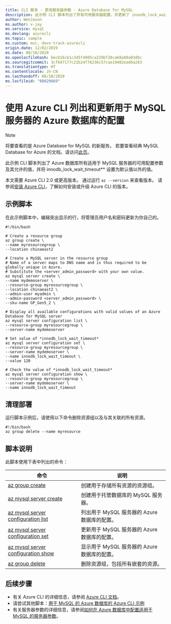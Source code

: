 ```yaml
---
title: CLI 脚本 - 更改服务器参数 - Azure Database for MySQL
description: 此示例 CLI 脚本列出了所有可用服务器配置，并更新了 innodb_lock_wait_timeout 的值。
author: WenJason
ms.author: v-jay
ms.service: mysql
ms.devlang: azurecli
ms.topic: sample
ms.custom: mvc, devx-track-azurecli
origin.date: 12/02/2019
ms.date: 08/10/2020
ms.openlocfilehash: becb16cb1c345f4805ca229bf28ca68a08a03dbc
ms.sourcegitcommit: 3cf647177c22b24f76236c57cae19482ead6a283
ms.translationtype: HT
ms.contentlocale: zh-CN
ms.lasthandoff: 08/10/2020
ms.locfileid: "88029669"
---
```

# <a name="list-and-update-configurations-of-an-azure-database-for-mysql-server-using-azure-cli"></a>使用 Azure CLI 列出和更新用于 MySQL 服务器的 Azure 数据库的配置
> [!NOTE]
> 将要查看的是 Azure Database for MySQL 的新服务。 若要查看经典 MySQL Database for Azure 的文档，请访问[此页](https://docs.azure.cn/zh-cn/mysql-database-on-azure/)。

此示例 CLI 脚本列出了 Azure 数据库所有适用于 MySQL 服务器的可用配置参数及其允许的值，并将 innodb_lock_wait_timeout** 设置为默认值以外的值。

本文需要 Azure CLI 2.0 或更高版本。 通过运行 `az --version` 来查看版本。 请参阅[安装 Azure CLI](/cli/install-azure-cli)，了解如何安装或升级 Azure CLI 的版本。 

## <a name="sample-script"></a>示例脚本
在此示例脚本中，编辑突出显示的行，将管理员用户名和密码更新为你自己的。

```cli
#!/bin/bash

# Create a resource group
az group create \
--name myresourcegroup \
--location chinaeast2

# Create a MySQL server in the resource group
# Name of a server maps to DNS name and is thus required to be globally unique in Azure.
# Substitute the <server_admin_password> with your own value.
az mysql server create \
--name mydemoserver \
--resource-group myresourcegroup \
--location chinaeast2 \
--admin-user myadmin \
--admin-password <server_admin_password> \
--sku-name GP_Gen5_2 \

# Display all available configurations with valid values of an Azure Database for MySQL server
az mysql server configuration list \
--resource-group myresourcegroup \
--server-name mydemoserver

# Set value of *innodb_lock_wait_timeout*
az mysql server configuration set \
--resource-group myresourcegroup \
--server-name mydemoserver \
--name innodb_lock_wait_timeout \
--value 120

# Check the value of *innodb_lock_wait_timeout*
az mysql server configuration show \
--resource-group myresourcegroup \
--server-name mydemoserver \
--name innodb_lock_wait_timeout

```

## <a name="clean-up-deployment"></a>清理部署
运行脚本示例后，请使用以下命令删除资源组以及与其关联的所有资源。 

```cli
#!/bin/bash
az group delete --name myresource
```

## <a name="script-explanation"></a>脚本说明
此脚本使用下表中列出的命令：

| **命令** | **说明** |
|---|---|
| [az group create](/cli/group#az-group-create) | 创建用于存储所有资源的资源组。 |
| [az mysql server create](/cli/mysql/server#az-mysql-server-create) | 创建用于托管数据库的 MySQL 服务器。 |
| [az mysql server configuration list](/cli/mysql/server/configuration#az-mysql-server-configuration-list) | 列出用于 MySQL 服务器的 Azure 数据库的配置。 |
| [az mysql server configuration set](/cli/mysql/server/configuration#az-mysql-server-configuration-set) | 更新用于 MySQL 服务器的 Azure 数据库的配置。 |
| [az mysql server configuration show](/cli/mysql/server/configuration#az-mysql-server-configuration-show) | 显示用于 MySQL 服务器的 Azure 数据库的配置。 |
| [az group delete](/cli/group#az-group-delete) | 删除资源组，包括所有嵌套的资源。 |

## <a name="next-steps"></a>后续步骤
- 有关 Azure CLI 的详细信息，请参阅 [Azure CLI 文档](/cli)。
- 请尝试其他脚本：[用于 MySQL 的 Azure 数据库的 Azure CLI 示例](../sample-scripts-azure-cli.md)
- 有关服务器参数的详细信息，请参阅[如何在 Azure 数据库中配置适用于 MySQL 的服务器参数](../howto-server-parameters.md)。
